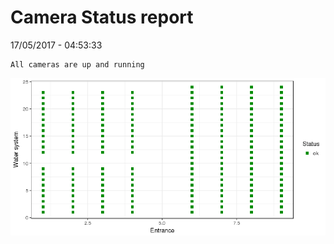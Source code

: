 Camera Status report
================
17/05/2017 - 04:53:33

    All cameras are up and running

![](camreport_files/figure-markdown_github/unnamed-chunk-2-1.png)
